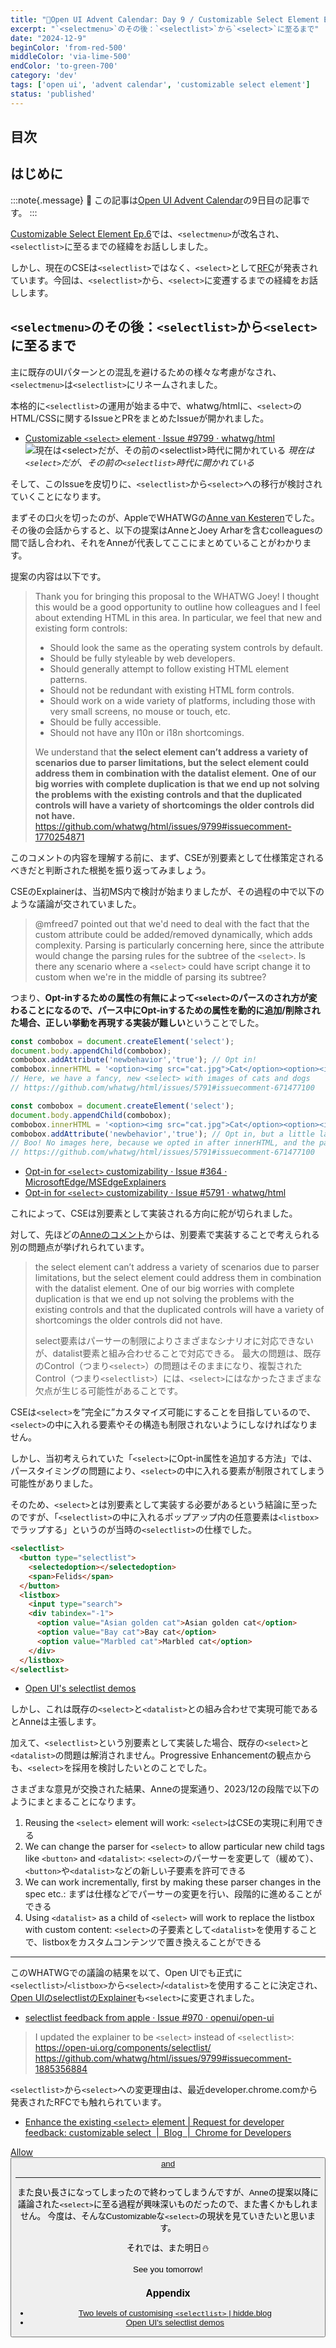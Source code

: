 ```yaml
---
title: "🎄Open UI Advent Calendar: Day 9 / Customizable Select Element Ep.7"
excerpt: "`<selectmenu>`のその後：`<selectlist>`から`<select>`に至るまで"
date: "2024-12-9"
beginColor: 'from-red-500'
middleColor: 'via-lime-500'
endColor: 'to-green-700'
category: 'dev'
tags: ['open ui', 'advent calendar', 'customizable select element']
status: 'published'
---
```

## 目次

## はじめに

:::note{.message}
🎄 この記事は[Open UI Advent Calendar](https://adventar.org/calendars/10293)の9日目の記事です。
:::

[Customizable Select Element Ep.6](https://blog.sakupi01.com/dev/articles/2024-openui-advent-8)では、`<selectmenu>`が改名され、`<selectlist>`に至るまでの経緯をお話ししました。

しかし、現在のCSEは`<selectlist>`ではなく、`<select>`として[RFC](https://developer.chrome.com/blog/rfc-customizable-select)が発表されています。今回は、`<selectlist>`から、`<select>`に変遷するまでの経緯をお話しします。

## `<selectmenu>`のその後：`<selectlist>`から`<select>`に至るまで

主に既存のUIパターンとの混乱を避けるための様々な考慮がなされ、`<selectmenu>`は`<selectlist>`にリネームされました。

本格的に`<selectlist>`の運用が始まる中で、whatwg/htmlに、`<select>`のHTML/CSSに関するIssueとPRをまとめたIssueが開かれました。

- [Customizable `<select>` element · Issue #9799 · whatwg/html](https://github.com/whatwg/html/issues/9799)
![現在は`<select>`だが、その前の`<selectlist>`時代に開かれている](/select-wrapped-issue.png)
*現在は`<select>`だが、その前の`<selectlist>`時代に開かれている*

そして、このIssueを皮切りに、`<selectlist>`から`<select>`への移行が検討されていくことになります。

まずその口火を切ったのが、AppleでWHATWGの[Anne van Kesteren](https://x.com/annevk)でした。その後の会話からすると、以下の提案はAnneとJoey Arharを含むcolleaguesの間で話し合われ、それをAnneが代表してここにまとめていることがわかります。

提案の内容は以下です。

> Thank you for bringing this proposal to the WHATWG Joey! I thought this would be a good opportunity to outline how colleagues and I feel about extending HTML in this area. In particular, we feel that new and existing form controls:
>
> - Should look the same as the operating system controls by default.
> - Should be fully styleable by web developers.
> - Should generally attempt to follow existing HTML element patterns.
> - Should not be redundant with existing HTML form controls.
> - Should work on a wide variety of platforms, including those with very small screens, no mouse or touch, etc.
> - Should be fully accessible.
> - Should not have any l10n or i18n shortcomings.
>
> We understand that **the select element can’t address a variety of scenarios due to parser limitations, but the select element could address them in combination with the datalist element.** **One of our big worries with complete duplication is that we end up not solving the problems with the existing controls and that the duplicated controls will have a variety of shortcomings the older controls did not have.**
> https://github.com/whatwg/html/issues/9799#issuecomment-1770254871

このコメントの内容を理解する前に、まず、CSEが別要素として仕様策定されるべきだと判断された根拠を振り返ってみましょう。

CSEのExplainerは、当初MS内で検討が始まりましたが、その過程の中で以下のような議論が交されていました。

> @mfreed7 pointed out that we'd need to deal with the fact that the custom attribute could be added/removed dynamically, which adds complexity. Parsing is particularly concerning here, since the attribute would change the parsing rules for the subtree of the `<select>`. Is there any scenario where a `<select>` could have script change it to custom when we're in the middle of parsing its subtree?

つまり、**Opt-inするための属性の有無によって`<select>`のパースのされ方が変わることになるので、パース中にOpt-inするための属性を動的に追加/削除された場合、正しい挙動を再現する実装が難しい**ということでした。

```js title="e.g. optionに任意の要素を正常に追加することができる"
const combobox = document.createElement('select');
document.body.appendChild(combobox);
combobox.addAttribute('newbehavior','true'); // Opt in!
combobox.innerHTML = '<option><img src="cat.jpg">Cat</option><option><img src="dog.jpg">Dog</option>';
// Here, we have a fancy, new <select> with images of cats and dogs
// https://github.com/whatwg/html/issues/5791#issuecomment-671477100
```

```js title="e.g. タイミングの問題で、optionに任意の要素を追加することができない"
const combobox = document.createElement('select');
document.body.appendChild(combobox);
combobox.innerHTML = '<option><img src="cat.jpg">Cat</option><option><img src="dog.jpg">Dog</option>';
combobox.addAttribute('newbehavior','true'); // Opt in, but a little late
// Boo! No images here, because we opted in after innerHTML, and the parser removed the <img> tags.
// https://github.com/whatwg/html/issues/5791#issuecomment-671477100
```

- [Opt-in for `<select>` customizability · Issue #364 · MicrosoftEdge/MSEdgeExplainers](https://github.com/MicrosoftEdge/MSEdgeExplainers/issues/364)
- [Opt-in for `<select>` customizability · Issue #5791 · whatwg/html](https://github.com/whatwg/html/issues/5791)

これによって、CSEは別要素として実装される方向に舵が切られました。

対して、先ほどの[Anneのコメント](https://github.com/whatwg/html/issues/9799#issuecomment-1770254871)からは、別要素で実装することで考えられる別の問題点が挙げれられています。

> the select element can’t address a variety of scenarios due to parser limitations, but the select element could address them in combination with the datalist element. One of our big worries with complete duplication is that we end up not solving the problems with the existing controls and that the duplicated controls will have a variety of shortcomings the older controls did not have.
>
> select要素はパーサーの制限によりさまざまなシナリオに対応できないが、datalist要素と組み合わせることで対応できる。
> 最大の問題は、既存のControl（つまり`<select>`）の問題はそのままになり、複製されたControl（つまり`<selectlist>`）には、`<select>`にはなかったさまざまな欠点が生じる可能性があることです。

CSEは`<select>`を”完全に”カスタマイズ可能にすることを目指しているので、`<select>`の中に入れる要素やその構造も制限されないようにしなければなりません。

しかし、当初考えられていた「`<select>`にOpt-in属性を追加する方法」では、パースタイミングの問題により、`<select>`の中に入れる要素が制限されてしまう可能性がありました。

そのため、`<select>`とは別要素として実装する必要があるという結論に至ったのですが、「`<selectlist>`の中に入れるポップアップ内の任意要素は`<listbox>`でラップする」というのが当時の`<selectlist>`の仕様でした。

```html title="当時のselectlistの例"
<selectlist>
  <button type="selectlist">
    <selectedoption></selectedoption>
    <span>Felids</span>
  </button>
  <listbox>
    <input type="search">
    <div tabindex="-1">
      <option value="Asian golden cat">Asian golden cat</option>
      <option value="Bay cat">Bay cat</option>
      <option value="Marbled cat">Marbled cat</option>
    </div>
  </listbox>
</selectlist>
```

- [Open UI's selectlist demos](https://microsoftedge.github.io/Demos/selectlist/index.html)

しかし、これは既存の`<select>`と`<datalist>`との組み合わせで実現可能であるとAnneは主張します。

加えて、`<selectlist>`という別要素として実装した場合、既存の`<select>`と`<datalist>`の問題は解消されません。Progressive Enhancementの観点からも、`<select>`を採用を検討したいとのことでした。

さまざまな意見が交換された結果、Anneの提案通り、2023/12の段階で以下のようにまとまることになります。

1. Reusing the `<select>` element will work: `<select>`はCSEの実現に利用できる
2. We can change the parser for `<select>` to allow particular new child tags like `<button>` and `<datalist>`: `<select>`のパーサーを変更して（緩めて）、`<button>`や`<datalist>`などの新しい子要素を許可できる
3. We can work incrementally, first by making these parser changes in the spec etc.: まずは仕様などでパーサーの変更を行い、段階的に進めることができる
4. Using `<datalist>` as a child of `<select>` will work to replace the listbox with custom content: `<select>`の子要素として`<datalist>`を使用することで、listboxをカスタムコンテンツで置き換えることができる

---

このWHATWGでの議論の結果を以て、Open UIでも正式に`<selectlist>`/`<listbox>`から`<select>`/`<datalist>`を使用することに決定され、[Open UIのselectlistのExplainer](https://open-ui.org/components/selectlist/)も`<select>`に変更されました。

- [selectlist feedback from apple · Issue #970 · openui/open-ui](https://github.com/openui/open-ui/issues/970)

> I updated the explainer to be `<select>` instead of `<selectlist>`: https://open-ui.org/components/selectlist/
> https://github.com/whatwg/html/issues/9799#issuecomment-1885356884

`<selectlist>`から`<select>`への変更理由は、最近developer.chrome.comから発表されたRFCでも触れられています。

- [Enhance the existing `<select>` element | Request for developer feedback: customizable select  |  Blog  |  Chrome for Developers](https://developer.chrome.com/blog/rfc-customizable-select#enhance_the_existing_select_element)

[Allow <button> and <datalist> in `<select>` by chromium-wpt-export-bot · Pull Request #43640 · web-platform-tests/wpt](https://github.com/web-platform-tests/wpt/pull/43640)

***

また良い長さになってしまったので終わってしまうんですが、Anneの提案以降に議論された`<select>`に至る過程が興味深いものだったので、また書くかもしれません。
今度は、そんなCustomizableな`<select>`の現状を見ていきたいと思います。

それでは、また明日⛄

See you tomorrow!

### Appendix

- [Two levels of customising `<selectlist>` | hidde.blog](https://hidde.blog/custom-select-with-selectlist/)
- [Open UI's selectlist demos](https://microsoftedge.github.io/Demos/selectlist/index.html)
